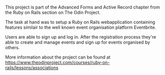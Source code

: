This project is part of the Advanced Forms and Active Record chapter from the Ruby on Rails section on The Odin Project.

The task at hand was to setup a Ruby on Rails webapplication containing features similair to the well known event organisation platform Eventbrite.

Users are able to sign up and log in. After the registration process they're able to create and manage events and sign up for events organised by others.

More information about the project can be found at https://www.theodinproject.com/courses/ruby-on-rails/lessons/associations